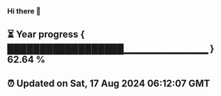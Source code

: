 ### Hi there 👋
⏳ Year progress { ██████████████████▁▁▁▁▁▁▁▁▁▁▁▁ } 62.64 %
---
⏰ Updated on Sat, 17 Aug 2024 06:12:07 GMT
---
